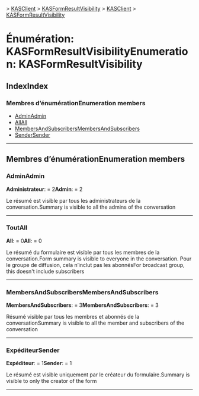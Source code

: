 <span data-ttu-id="43702-101">[](../README.md) > [KASClient](../modules/kasclient.md) > [KASFormResultVisibility](../enums/kasclient.kasformresultvisibility.md)</span><span class="sxs-lookup"><span data-stu-id="43702-101">[](../README.md) > [KASClient](../modules/kasclient.md) > [KASFormResultVisibility](../enums/kasclient.kasformresultvisibility.md)</span></span>

# <a name="enumeration-kasformresultvisibility"></a><span data-ttu-id="43702-102">Énumération: KASFormResultVisibility</span><span class="sxs-lookup"><span data-stu-id="43702-102">Enumeration: KASFormResultVisibility</span></span>

## <a name="index"></a><span data-ttu-id="43702-103">Index</span><span class="sxs-lookup"><span data-stu-id="43702-103">Index</span></span>

### <a name="enumeration-members"></a><span data-ttu-id="43702-104">Membres d’énumération</span><span class="sxs-lookup"><span data-stu-id="43702-104">Enumeration members</span></span>

* [<span data-ttu-id="43702-105">Admin</span><span class="sxs-lookup"><span data-stu-id="43702-105">Admin</span></span>](kasclient.kasformresultvisibility.md#admin)
* [<span data-ttu-id="43702-106">All</span><span class="sxs-lookup"><span data-stu-id="43702-106">All</span></span>](kasclient.kasformresultvisibility.md#all)
* [<span data-ttu-id="43702-107">MembersAndSubscribers</span><span class="sxs-lookup"><span data-stu-id="43702-107">MembersAndSubscribers</span></span>](kasclient.kasformresultvisibility.md#membersandsubscribers)
* [<span data-ttu-id="43702-108">Sender</span><span class="sxs-lookup"><span data-stu-id="43702-108">Sender</span></span>](kasclient.kasformresultvisibility.md#sender)

---

## <a name="enumeration-members"></a><span data-ttu-id="43702-109">Membres d’énumération</span><span class="sxs-lookup"><span data-stu-id="43702-109">Enumeration members</span></span>

<a id="admin"></a>

###  <a name="admin"></a><span data-ttu-id="43702-110">Admin</span><span class="sxs-lookup"><span data-stu-id="43702-110">Admin</span></span>

<span data-ttu-id="43702-111">**Administrateur**: = 2</span><span class="sxs-lookup"><span data-stu-id="43702-111">**Admin**:  = 2</span></span>

<span data-ttu-id="43702-112">Le résumé est visible par tous les administrateurs de la conversation.</span><span class="sxs-lookup"><span data-stu-id="43702-112">Summary is visible to all the admins of the conversation</span></span>

___
<a id="all"></a>

###  <a name="all"></a><span data-ttu-id="43702-113">Tout</span><span class="sxs-lookup"><span data-stu-id="43702-113">All</span></span>

<span data-ttu-id="43702-114">**All**: = 0</span><span class="sxs-lookup"><span data-stu-id="43702-114">**All**:  = 0</span></span>

<span data-ttu-id="43702-115">Le résumé du formulaire est visible par tous les membres de la conversation.</span><span class="sxs-lookup"><span data-stu-id="43702-115">Form summary is visible to everyone in the conversation.</span></span> <span data-ttu-id="43702-116">Pour le groupe de diffusion, cela n’inclut pas les abonnés</span><span class="sxs-lookup"><span data-stu-id="43702-116">For broadcast group, this doesn't include subscribers</span></span>

___
<a id="membersandsubscribers"></a>

###  <a name="membersandsubscribers"></a><span data-ttu-id="43702-117">MembersAndSubscribers</span><span class="sxs-lookup"><span data-stu-id="43702-117">MembersAndSubscribers</span></span>

<span data-ttu-id="43702-118">**MembersAndSubscribers**: = 3</span><span class="sxs-lookup"><span data-stu-id="43702-118">**MembersAndSubscribers**:  = 3</span></span>

<span data-ttu-id="43702-119">Résumé visible par tous les membres et abonnés de la conversation</span><span class="sxs-lookup"><span data-stu-id="43702-119">Summary is visible to all the member and subscribers of the conversation</span></span>

___
<a id="sender"></a>

###  <a name="sender"></a><span data-ttu-id="43702-120">Expéditeur</span><span class="sxs-lookup"><span data-stu-id="43702-120">Sender</span></span>

<span data-ttu-id="43702-121">**Expéditeur**: = 1</span><span class="sxs-lookup"><span data-stu-id="43702-121">**Sender**:  = 1</span></span>

<span data-ttu-id="43702-122">Le résumé est visible uniquement par le créateur du formulaire.</span><span class="sxs-lookup"><span data-stu-id="43702-122">Summary is visible to only the creator of the form</span></span>

___

